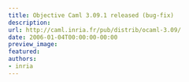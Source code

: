 ```yaml
---
title: Objective Caml 3.09.1 released (bug-fix)
description:
url: http://caml.inria.fr/pub/distrib/ocaml-3.09/
date: 2006-01-04T00:00:00-00:00
preview_image:
featured:
authors:
- inria
---
```



